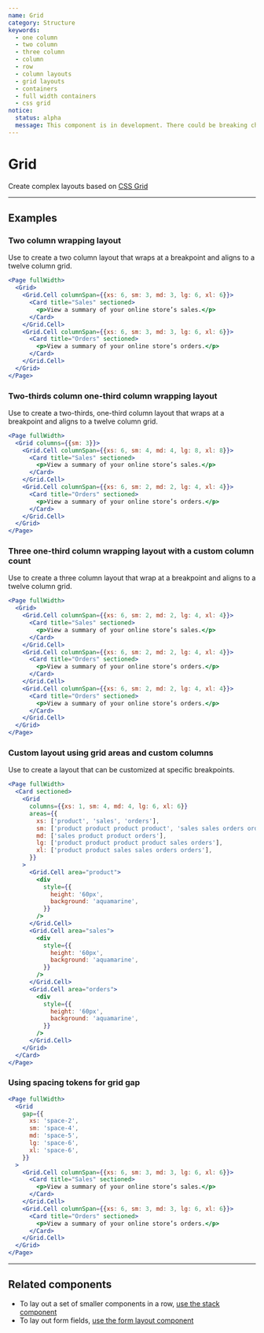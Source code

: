 ```yaml
---
name: Grid
category: Structure
keywords:
  - one column
  - two column
  - three column
  - column
  - row
  - column layouts
  - grid layouts
  - containers
  - full width containers
  - css grid
notice:
  status: alpha
  message: This component is in development. There could be breaking changes made to it in a non-major release of Polaris. Please use with caution.
---
```


# Grid

Create complex layouts based on [CSS Grid](https://developer.mozilla.org/en-US/docs/Web/CSS/grid)

---

## Examples

### Two column wrapping layout

Use to create a two column layout that wraps at a breakpoint and aligns to a twelve column grid.

```jsx
<Page fullWidth>
  <Grid>
    <Grid.Cell columnSpan={{xs: 6, sm: 3, md: 3, lg: 6, xl: 6}}>
      <Card title="Sales" sectioned>
        <p>View a summary of your online store’s sales.</p>
      </Card>
    </Grid.Cell>
    <Grid.Cell columnSpan={{xs: 6, sm: 3, md: 3, lg: 6, xl: 6}}>
      <Card title="Orders" sectioned>
        <p>View a summary of your online store’s orders.</p>
      </Card>
    </Grid.Cell>
  </Grid>
</Page>
```

### Two-thirds column one-third column wrapping layout

Use to create a two-thirds, one-third column layout that wraps at a breakpoint and aligns to a twelve column grid.

```jsx
<Page fullWidth>
  <Grid columns={{sm: 3}}>
    <Grid.Cell columnSpan={{xs: 6, sm: 4, md: 4, lg: 8, xl: 8}}>
      <Card title="Sales" sectioned>
        <p>View a summary of your online store’s sales.</p>
      </Card>
    </Grid.Cell>
    <Grid.Cell columnSpan={{xs: 6, sm: 2, md: 2, lg: 4, xl: 4}}>
      <Card title="Orders" sectioned>
        <p>View a summary of your online store’s orders.</p>
      </Card>
    </Grid.Cell>
  </Grid>
</Page>
```

### Three one-third column wrapping layout with a custom column count

Use to create a three column layout that wrap at a breakpoint and aligns to a twelve column grid.

```jsx
<Page fullWidth>
  <Grid>
    <Grid.Cell columnSpan={{xs: 6, sm: 2, md: 2, lg: 4, xl: 4}}>
      <Card title="Sales" sectioned>
        <p>View a summary of your online store’s sales.</p>
      </Card>
    </Grid.Cell>
    <Grid.Cell columnSpan={{xs: 6, sm: 2, md: 2, lg: 4, xl: 4}}>
      <Card title="Orders" sectioned>
        <p>View a summary of your online store’s orders.</p>
      </Card>
    </Grid.Cell>
    <Grid.Cell columnSpan={{xs: 6, sm: 2, md: 2, lg: 4, xl: 4}}>
      <Card title="Orders" sectioned>
        <p>View a summary of your online store’s orders.</p>
      </Card>
    </Grid.Cell>
  </Grid>
</Page>
```

### Custom layout using grid areas and custom columns

Use to create a layout that can be customized at specific breakpoints.

```jsx
<Page fullWidth>
  <Card sectioned>
    <Grid
      columns={{xs: 1, sm: 4, md: 4, lg: 6, xl: 6}}
      areas={{
        xs: ['product', 'sales', 'orders'],
        sm: ['product product product product', 'sales sales orders orders'],
        md: ['sales product product orders'],
        lg: ['product product product product sales orders'],
        xl: ['product product sales sales orders orders'],
      }}
    >
      <Grid.Cell area="product">
        <div
          style={{
            height: '60px',
            background: 'aquamarine',
          }}
        />
      </Grid.Cell>
      <Grid.Cell area="sales">
        <div
          style={{
            height: '60px',
            background: 'aquamarine',
          }}
        />
      </Grid.Cell>
      <Grid.Cell area="orders">
        <div
          style={{
            height: '60px',
            background: 'aquamarine',
          }}
        />
      </Grid.Cell>
    </Grid>
  </Card>
</Page>
```

### Using spacing tokens for grid gap

```jsx
<Page fullWidth>
  <Grid
    gap={{
      xs: 'space-2',
      sm: 'space-4',
      md: 'space-5',
      lg: 'space-6',
      xl: 'space-6',
    }}
  >
    <Grid.Cell columnSpan={{xs: 6, sm: 3, md: 3, lg: 6, xl: 6}}>
      <Card title="Sales" sectioned>
        <p>View a summary of your online store’s sales.</p>
      </Card>
    </Grid.Cell>
    <Grid.Cell columnSpan={{xs: 6, sm: 3, md: 3, lg: 6, xl: 6}}>
      <Card title="Orders" sectioned>
        <p>View a summary of your online store’s orders.</p>
      </Card>
    </Grid.Cell>
  </Grid>
</Page>
```

---

## Related components

- To lay out a set of smaller components in a row, [use the stack component](https://polaris.shopify.com/components/structure/stack)
- To lay out form fields, [use the form layout component](https://polaris.shopify.com/components/forms/form-layout)
